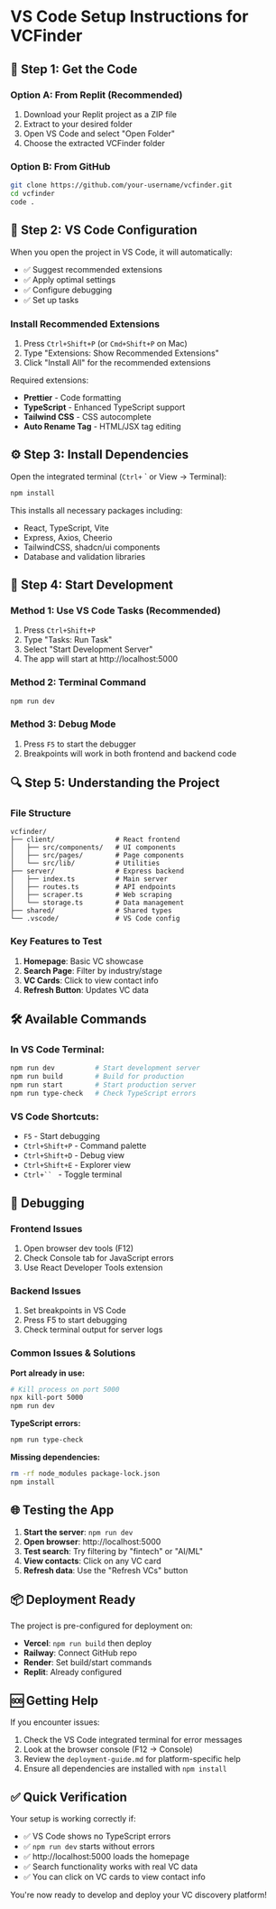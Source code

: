# VS Code Setup Instructions for VCFinder

## 📁 Step 1: Get the Code

### Option A: From Replit (Recommended)
1. Download your Replit project as a ZIP file
2. Extract to your desired folder
3. Open VS Code and select "Open Folder"
4. Choose the extracted VCFinder folder

### Option B: From GitHub
```bash
git clone https://github.com/your-username/vcfinder.git
cd vcfinder
code .
```

## 🔧 Step 2: VS Code Configuration

When you open the project in VS Code, it will automatically:
- ✅ Suggest recommended extensions
- ✅ Apply optimal settings
- ✅ Configure debugging
- ✅ Set up tasks

### Install Recommended Extensions
1. Press `Ctrl+Shift+P` (or `Cmd+Shift+P` on Mac)
2. Type "Extensions: Show Recommended Extensions"
3. Click "Install All" for the recommended extensions

Required extensions:
- **Prettier** - Code formatting
- **TypeScript** - Enhanced TypeScript support
- **Tailwind CSS** - CSS autocomplete
- **Auto Rename Tag** - HTML/JSX tag editing

## ⚙️ Step 3: Install Dependencies

Open the integrated terminal (`Ctrl+` ` or View → Terminal):

```bash
npm install
```

This installs all necessary packages including:
- React, TypeScript, Vite
- Express, Axios, Cheerio
- TailwindCSS, shadcn/ui components
- Database and validation libraries

## 🚀 Step 4: Start Development

### Method 1: Use VS Code Tasks (Recommended)
1. Press `Ctrl+Shift+P`
2. Type "Tasks: Run Task"
3. Select "Start Development Server"
4. The app will start at http://localhost:5000

### Method 2: Terminal Command
```bash
npm run dev
```

### Method 3: Debug Mode
1. Press `F5` to start the debugger
2. Breakpoints will work in both frontend and backend code

## 🔍 Step 5: Understanding the Project

### File Structure
```
vcfinder/
├── client/               # React frontend
│   ├── src/components/   # UI components
│   ├── src/pages/        # Page components
│   └── src/lib/          # Utilities
├── server/               # Express backend
│   ├── index.ts          # Main server
│   ├── routes.ts         # API endpoints
│   ├── scraper.ts        # Web scraping
│   └── storage.ts        # Data management
├── shared/               # Shared types
└── .vscode/              # VS Code config
```

### Key Features to Test
1. **Homepage**: Basic VC showcase
2. **Search Page**: Filter by industry/stage
3. **VC Cards**: Click to view contact info
4. **Refresh Button**: Updates VC data

## 🛠️ Available Commands

### In VS Code Terminal:
```bash
npm run dev          # Start development server
npm run build        # Build for production
npm run start        # Start production server
npm run type-check   # Check TypeScript errors
```

### VS Code Shortcuts:
- `F5` - Start debugging
- `Ctrl+Shift+P` - Command palette
- `Ctrl+Shift+D` - Debug view
- `Ctrl+Shift+E` - Explorer view
- `Ctrl+`` ` - Toggle terminal

## 🐛 Debugging

### Frontend Issues
1. Open browser dev tools (F12)
2. Check Console tab for JavaScript errors
3. Use React Developer Tools extension

### Backend Issues
1. Set breakpoints in VS Code
2. Press F5 to start debugging
3. Check terminal output for server logs

### Common Issues & Solutions

**Port already in use:**
```bash
# Kill process on port 5000
npx kill-port 5000
npm run dev
```

**TypeScript errors:**
```bash
npm run type-check
```

**Missing dependencies:**
```bash
rm -rf node_modules package-lock.json
npm install
```

## 🌐 Testing the App

1. **Start the server**: `npm run dev`
2. **Open browser**: http://localhost:5000
3. **Test search**: Try filtering by "fintech" or "AI/ML"
4. **View contacts**: Click on any VC card
5. **Refresh data**: Use the "Refresh VCs" button

## 📦 Deployment Ready

The project is pre-configured for deployment on:
- **Vercel**: `npm run build` then deploy
- **Railway**: Connect GitHub repo
- **Render**: Set build/start commands
- **Replit**: Already configured

## 🆘 Getting Help

If you encounter issues:
1. Check the VS Code integrated terminal for error messages
2. Look at the browser console (F12 → Console)
3. Review the `deployment-guide.md` for platform-specific help
4. Ensure all dependencies are installed with `npm install`

## ✅ Quick Verification

Your setup is working correctly if:
- ✅ VS Code shows no TypeScript errors
- ✅ `npm run dev` starts without errors
- ✅ http://localhost:5000 loads the homepage
- ✅ Search functionality works with real VC data
- ✅ You can click on VC cards to view contact info

You're now ready to develop and deploy your VC discovery platform!